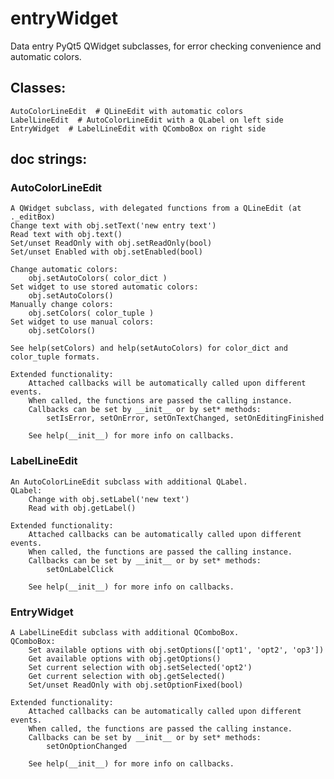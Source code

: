 # entryWidget
Data entry PyQt5 QWidget subclasses, for error checking convenience and automatic colors.

## Classes:
    
    AutoColorLineEdit  # QLineEdit with automatic colors
    LabelLineEdit  # AutoColorLineEdit with a QLabel on left side
    EntryWidget  # LabelLineEdit with QComboBox on right side
    
## doc strings:

### AutoColorLineEdit
    A QWidget subclass, with delegated functions from a QLineEdit (at ._editBox)
    Change text with obj.setText('new entry text')
    Read text with obj.text()
    Set/unset ReadOnly with obj.setReadOnly(bool)
    Set/unset Enabled with obj.setEnabled(bool)
    
    Change automatic colors:
        obj.setAutoColors( color_dict )
    Set widget to use stored automatic colors:
        obj.setAutoColors()
    Manually change colors:
        obj.setColors( color_tuple )
    Set widget to use manual colors:
        obj.setColors()
        
    See help(setColors) and help(setAutoColors) for color_dict and color_tuple formats.
    
    Extended functionality:
        Attached callbacks will be automatically called upon different events.
        When called, the functions are passed the calling instance.
        Callbacks can be set by __init__ or by set* methods:
            setIsError, setOnError, setOnTextChanged, setOnEditingFinished
    
        See help(__init__) for more info on callbacks.
        
### LabelLineEdit
    An AutoColorLineEdit subclass with additional QLabel.
    QLabel:
        Change with obj.setLabel('new text')
        Read with obj.getLabel()

    Extended functionality:
        Attached callbacks can be automatically called upon different events.
        When called, the functions are passed the calling instance.
        Callbacks can be set by __init__ or by set* methods:
            setOnLabelClick

        See help(__init__) for more info on callbacks.
        
### EntryWidget
    A LabelLineEdit subclass with additional QComboBox.
    QComboBox:
        Set available options with obj.setOptions(['opt1', 'opt2', 'op3'])
        Get available options with obj.getOptions()
        Set current selection with obj.setSelected('opt2')
        Get current selection with obj.getSelected()
        Set/unset ReadOnly with obj.setOptionFixed(bool)

    Extended functionality:
        Attached callbacks can be automatically called upon different events.
        When called, the functions are passed the calling instance.
        Callbacks can be set by __init__ or by set* methods:
            setOnOptionChanged

        See help(__init__) for more info on callbacks.